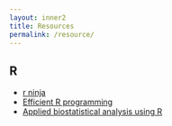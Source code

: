 ```yaml
---
layout: inner2
title: Resources
permalink: /resource/
---
```


## R
* [r ninja](https://github.com/yihui/r-ninja)
* [Efficient R programming](https://csgillespie.github.io/efficientR/)
* [Applied biostatistical analysis using R](https://www.otexts.org/biostat) 

